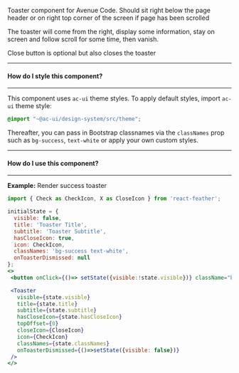 Toaster component for Avenue Code.
Should sit right below the page header or
on right top corner of the screen if page has been scrolled

The toaster will come from the right, display some information,
stay on screen and follow scroll for some time, then vanish.

Close button is optional but also closes the toaster

___
#### **How do I style this component?**
___
This component uses `ac-ui` theme styles.
To apply default styles, import `ac-ui` theme style:
```scss
@import "~@ac-ui/design-system/src/theme";
```
  
Thereafter, you can pass in Bootstrap classnames via the `classNames` prop such as `bg-success`,
`text-white` or apply your own custom styles.
___
#### **How do I use this component?**
___
**Example:** Render success toaster
```jsx
import { Check as CheckIcon, X as CloseIcon } from 'react-feather';

initialState = {
  visible: false,
  title: 'Toaster Title',
  subtitle: 'Toaster Subtitle',
  hasCloseIcon: true,
  icon: CheckIcon,
  classNames: 'bg-success text-white',
  onToasterDismissed: null
};
<>
 <button onClick={()=> setState({visible:!state.visible})} className="btn btn-primary">Show Toaster</button>

 <Toaster 
   visible={state.visible}
   title={state.title}
   subtitle={state.subtitle}
   hasCloseIcon={state.hasCloseIcon}
   topOffset={0}
   closeIcon={CloseIcon}
   icon={CheckIcon}
   classNames={state.classNames}
   onToasterDismissed={()=>setState({visible: false})}
 />
</>
```
